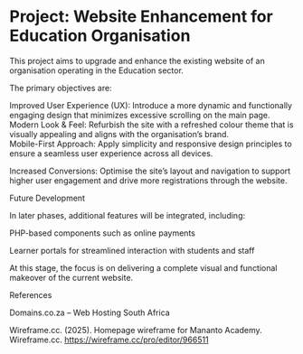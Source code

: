 # Project: Website Enhancement for Education Organisation

This project aims to upgrade and enhance the existing website of an organisation operating in the Education sector.

The primary objectives are:

  Improved User Experience (UX): Introduce a more dynamic and functionally engaging design that minimizes excessive scrolling on the main page.  
  Modern Look & Feel: Refurbish the site with a refreshed colour theme that is visually appealing and aligns with the organisation’s brand.  
  Mobile-First Approach: Apply simplicity and responsive design principles to ensure a seamless user experience across all devices.  

Increased Conversions: Optimise the site’s layout and navigation to support higher user engagement and drive more registrations through the website.

Future Development

In later phases, additional features will be integrated, including:

PHP-based components such as online payments

Learner portals for streamlined interaction with students and staff

At this stage, the focus is on delivering a complete visual and functional makeover of the current website.

References

Domains.co.za – Web Hosting South Africa

Wireframe.cc. (2025). Homepage wireframe for Mananto Academy. Wireframe.cc. https://wireframe.cc/pro/editor/966511
